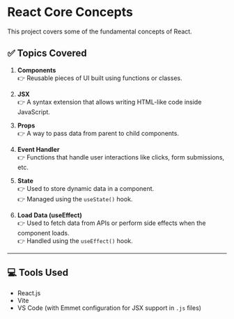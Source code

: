 # React Core Concepts

This project covers some of the fundamental concepts of React.

## ✅ Topics Covered

1. **Components**  
   👉 Reusable pieces of UI built using functions or classes.

2. **JSX**  
   👉 A syntax extension that allows writing HTML-like code inside JavaScript.

3. **Props**  
   👉 A way to pass data from parent to child components.

4. **Event Handler**  
   👉 Functions that handle user interactions like clicks, form submissions, etc.

5. **State**  
   👉 Used to store dynamic data in a component.  
   👉 Managed using the `useState()` hook.

6. **Load Data (useEffect)**  
   👉 Used to fetch data from APIs or perform side effects when the component loads.  
   👉 Handled using the `useEffect()` hook.

---

## 💻 Tools Used

- React.js  
- Vite  
- VS Code (with Emmet configuration for JSX support in `.js` files)
